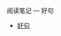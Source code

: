 <div class="sidebar-title">阅读笔记 — 好句</div>
<template id="root-breadcrumb">好句</template>

- [好句](document/阅读笔记/好句/好句.md)


